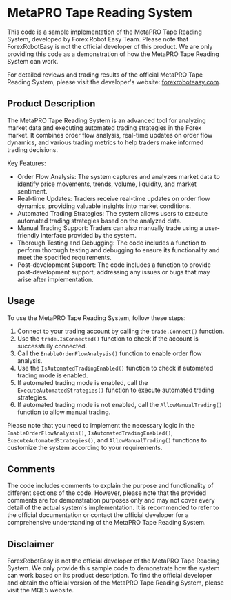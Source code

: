 # MetaPRO Tape Reading System

This code is a sample implementation of the MetaPRO Tape Reading System, developed by Forex Robot Easy Team. Please note that ForexRobotEasy is not the official developer of this product. We are only providing this code as a demonstration of how the MetaPRO Tape Reading System can work.

For detailed reviews and trading results of the official MetaPRO Tape Reading System, please visit the developer's website: [forexroboteasy.com](https://forexroboteasy.com/forex-robot-review/metapro-review-unmatched-forex-analysis-automated-trading-tool/).

## Product Description

The MetaPRO Tape Reading System is an advanced tool for analyzing market data and executing automated trading strategies in the Forex market. It combines order flow analysis, real-time updates on order flow dynamics, and various trading metrics to help traders make informed trading decisions.

Key Features:
- Order Flow Analysis: The system captures and analyzes market data to identify price movements, trends, volume, liquidity, and market sentiment.
- Real-time Updates: Traders receive real-time updates on order flow dynamics, providing valuable insights into market conditions.
- Automated Trading Strategies: The system allows users to execute automated trading strategies based on the analyzed data.
- Manual Trading Support: Traders can also manually trade using a user-friendly interface provided by the system.
- Thorough Testing and Debugging: The code includes a function to perform thorough testing and debugging to ensure its functionality and meet the specified requirements.
- Post-development Support: The code includes a function to provide post-development support, addressing any issues or bugs that may arise after implementation.

## Usage

To use the MetaPRO Tape Reading System, follow these steps:
1. Connect to your trading account by calling the `trade.Connect()` function.
2. Use the `trade.IsConnected()` function to check if the account is successfully connected.
3. Call the `EnableOrderFlowAnalysis()` function to enable order flow analysis.
4. Use the `IsAutomatedTradingEnabled()` function to check if automated trading mode is enabled.
5. If automated trading mode is enabled, call the `ExecuteAutomatedStrategies()` function to execute automated trading strategies.
6. If automated trading mode is not enabled, call the `AllowManualTrading()` function to allow manual trading.

Please note that you need to implement the necessary logic in the `EnableOrderFlowAnalysis()`, `IsAutomatedTradingEnabled()`, `ExecuteAutomatedStrategies()`, and `AllowManualTrading()` functions to customize the system according to your requirements.

## Comments

The code includes comments to explain the purpose and functionality of different sections of the code. However, please note that the provided comments are for demonstration purposes only and may not cover every detail of the actual system's implementation. It is recommended to refer to the official documentation or contact the official developer for a comprehensive understanding of the MetaPRO Tape Reading System.

## Disclaimer

ForexRobotEasy is not the official developer of the MetaPRO Tape Reading System. We only provide this sample code to demonstrate how the system can work based on its product description. To find the official developer and obtain the official version of the MetaPRO Tape Reading System, please visit the MQL5 website.
